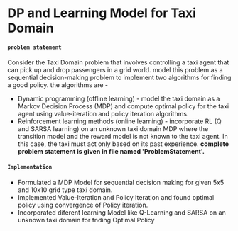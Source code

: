 # DP and Learning Model for Taxi Domain 

#### `problem statement` 
Consider the Taxi Domain problem that involves controlling a taxi agent that can pick up and drop passengers in a grid world. model this problem as a sequential decision-making problem to implement two algorithms for finding a good policy. the algorithms are - 
* Dynamic programming (offline learning) -  model the taxi domain as a Markov Decision Process (MDP) and compute optimal policy for the taxi agent using value-iteration and policy iteration algorithms.
* Reinforcement learning methods (online learning) - incorporate RL (Q and SARSA learning) on an unknown taxi domain MDP where the transition model and the reward model is not known to the taxi agent. In this case, the taxi must act only based on its past experience.
__complete problem statement is given in file named 'ProblemStatement'.__


#### `Implementation`
* Formulated a MDP Model for sequential decision making for given 5x5 and 10x10 grid type taxi domain.
* Implemented Value-Iteration and Policy Iteration and found optimal policy using convergence of Policy iteration.
* Incorporated diferent learning Model like Q-Learning and SARSA on an unknown taxi domain for fnding Optimal Policy



